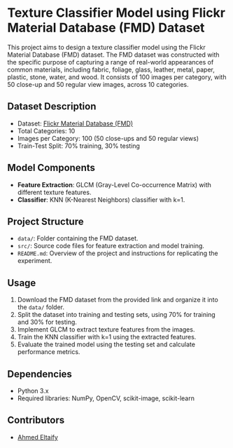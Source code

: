 # Texture Classifier Model using Flickr Material Database (FMD) Dataset

This project aims to design a texture classifier model using the Flickr Material Database (FMD) dataset. The FMD dataset was constructed with the specific purpose of capturing a range of real-world appearances of common materials, including fabric, foliage, glass, leather, metal, paper, plastic, stone, water, and wood. It consists of 100 images per category, with 50 close-up and 50 regular view images, across 10 categories.

## Dataset Description
- Dataset: [Flickr Material Database (FMD)](https://people.csail.mit.edu/celiu/CVPR2010/FMD/)
- Total Categories: 10
- Images per Category: 100 (50 close-ups and 50 regular views)
- Train-Test Split: 70% training, 30% testing

## Model Components
- **Feature Extraction**: GLCM (Gray-Level Co-occurrence Matrix) with different texture features.
- **Classifier**: KNN (K-Nearest Neighbors) classifier with k=1.

## Project Structure
- `data/`: Folder containing the FMD dataset.
- `src/`: Source code files for feature extraction and model training.
- `README.md`: Overview of the project and instructions for replicating the experiment.

## Usage
1. Download the FMD dataset from the provided link and organize it into the `data/` folder.
2. Split the dataset into training and testing sets, using 70% for training and 30% for testing.
3. Implement GLCM to extract texture features from the images.
4. Train the KNN classifier with k=1 using the extracted features.
5. Evaluate the trained model using the testing set and calculate performance metrics.

## Dependencies
- Python 3.x
- Required libraries: NumPy, OpenCV, scikit-image, scikit-learn

## Contributors
- [Ahmed Eltaify](https://github.com/amfathy)
